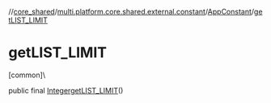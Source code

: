 //[core_shared](../../../index.md)/[multi.platform.core.shared.external.constant](../index.md)/[AppConstant](index.md)/[getLIST_LIMIT](get-l-i-s-t_-l-i-m-i-t.md)

# getLIST_LIMIT

[common]\

public final [Integer](https://developer.android.com/reference/kotlin/java/lang/Integer.html)[getLIST_LIMIT](get-l-i-s-t_-l-i-m-i-t.md)()
